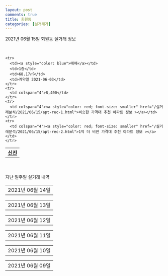 ```yaml
---
layout: post
comments: true
title: 회원동
categories: [실거래가]
---
```


2021년 06월 15일 회원동 실거래 정보

<script type="text/javascript">
  google.charts.load('current', {'packages':['corechart']});
  google.charts.setOnLoadCallback(drawChart);

  function drawChart() {
    var data = google.visualization.arrayToDataTable([['거래일', '매매', '전월세', '전매'], ['2021-02', 8, 1, 0], ['2021-03', 6, 7, 0], ['2021-04', 7, 3, 0], ['2021-05', 11, 4, 0], ['2021-06', 51, 0, 0]]);

    var options = {
      title: '최근 유형별 거래량 추이',
      legend: { position: 'bottom' }
    };

    var chart = new google.visualization.LineChart(document.getElementById('columnchart_material'));
    chart.draw(data, (options));
  }
</script>

<div id="columnchart_material" style="width: 450px; margin-left: -35px"></div>
<br>
<table>
  <tr>
    <td colspan="4" style="font-weight: bold;"><a href="https://search.naver.com/search.naver?query=신진">신진</a></td>
  </tr>
    
    <tr>
      <td><a style="color: blue">매매</a></td>
      <td>1층</td>
      <td>68.17㎡</td>
      <td>계약일 2021-06-03</td>
    </tr>
    <tr>
      <td colspan="4">8,400</td>
    </tr>
    <tr>
      <td colspan="4"><a style="color: red; font-size: smaller" href="/실거래분석/2021/06/15/apt-rec-1.html">비슷한 가격대 추천 아파트 정보 ></a></td>
    </tr>
    <tr>
      <td colspan="4"><a style="color: red; font-size: smaller" href="/실거래분석/2021/06/15/apt-rec-2.html">1억 더 비싼 가격대 추천 아파트 정보 ></a></td>
    </tr>
      
</table>
    
<div style="margin-top: 50px; margin-bottom: 13px">지난 일주일 실거래 내역</div>

  <table style="width: 100%; margin-bottom: 1px">
      <tr class="header">
        <td>2021년 06월 14일</td>
      </tr>
      <tr class="child" style="display: none">
        <td>
            
        <table>
          <tr>
            <td colspan="4" style="font-weight: bold;"><a href="https://search.naver.com/search.naver?query=실거래정보없음">실거래정보없음</a></td>
          </tr>

        </table>
    
        </td>
      </tr>
  </table>
    
  <table style="width: 100%; margin-bottom: 1px">
      <tr class="header">
        <td>2021년 06월 13일</td>
      </tr>
      <tr class="child" style="display: none">
        <td>
            
        <table>
          <tr>
            <td colspan="4" style="font-weight: bold;"><a href="https://search.naver.com/search.naver?query=실거래정보없음">실거래정보없음</a></td>
          </tr>

        </table>
    
        </td>
      </tr>
  </table>
    
  <table style="width: 100%; margin-bottom: 1px">
      <tr class="header">
        <td>2021년 06월 12일</td>
      </tr>
      <tr class="child" style="display: none">
        <td>
            
        <table>
          <tr>
            <td colspan="4" style="font-weight: bold;"><a href="https://search.naver.com/search.naver?query=e-편한세상창원파크센트럴">e-편한세상창원파크센트럴</a></td>
          </tr>

          <tr>
            <td><a style="color: blue">매매</a></td>
            <td>3층</td>
            <td>103.2221㎡</td>
            <td>계약일 2021-06-08</td>
          </tr>
          <tr>
            <td colspan="4">27,993<br>기존최고가 27,993</td>
          </tr>
    
          <tr>
            <td><a style="color: blue">매매</a></td>
            <td>2층</td>
            <td>103.2221㎡</td>
            <td>계약일 2021-06-08</td>
          </tr>
          <tr>
            <td colspan="4">27,993<br>기존최고가 27,993</td>
          </tr>
    
          <tr>
            <td><a style="color: blue">매매</a></td>
            <td>1층</td>
            <td>103.2221㎡</td>
            <td>계약일 2021-06-08</td>
          </tr>
          <tr>
            <td colspan="4">27,993<br>기존최고가 27,993</td>
          </tr>
    
          <tr>
            <td><a style="color: blue">매매</a></td>
            <td>3층</td>
            <td>103.2221㎡</td>
            <td>계약일 2021-06-08</td>
          </tr>
          <tr>
            <td colspan="4">27,993<br>기존최고가 27,993</td>
          </tr>
    
          <tr>
            <td><a style="color: blue">매매</a></td>
            <td>2층</td>
            <td>103.2221㎡</td>
            <td>계약일 2021-06-08</td>
          </tr>
          <tr>
            <td colspan="4">27,993<br>기존최고가 27,993</td>
          </tr>
    
          <tr>
            <td><a style="color: blue">매매</a></td>
            <td>1층</td>
            <td>103.2221㎡</td>
            <td>계약일 2021-06-08</td>
          </tr>
          <tr>
            <td colspan="4">27,993<br>기존최고가 27,993</td>
          </tr>
    
          <tr>
            <td><a style="color: blue">매매</a></td>
            <td>4층</td>
            <td>103.2221㎡</td>
            <td>계약일 2021-06-08</td>
          </tr>
          <tr>
            <td colspan="4">27,993<br>기존최고가 27,993</td>
          </tr>
    
          <tr>
            <td><a style="color: blue">매매</a></td>
            <td>5층</td>
            <td>103.2221㎡</td>
            <td>계약일 2021-06-08</td>
          </tr>
          <tr>
            <td colspan="4">27,993<br>기존최고가 27,993</td>
          </tr>
    
          <tr>
            <td><a style="color: blue">매매</a></td>
            <td>7층</td>
            <td>103.2221㎡</td>
            <td>계약일 2021-06-08</td>
          </tr>
          <tr>
            <td colspan="4">27,993</td>
          </tr>
    
          <tr>
            <td><a style="color: blue">매매</a></td>
            <td>9층</td>
            <td>103.2221㎡</td>
            <td>계약일 2021-06-08</td>
          </tr>
          <tr>
            <td colspan="4">27,993</td>
          </tr>
    
          <tr>
            <td><a style="color: blue">매매</a></td>
            <td>4층</td>
            <td>103.2221㎡</td>
            <td>계약일 2021-06-08</td>
          </tr>
          <tr>
            <td colspan="4">27,993<br>기존최고가 27,993</td>
          </tr>
    
          <tr>
            <td><a style="color: blue">매매</a></td>
            <td>6층</td>
            <td>103.2221㎡</td>
            <td>계약일 2021-06-08</td>
          </tr>
          <tr>
            <td colspan="4">27,993<br>기존최고가 27,993</td>
          </tr>
    
          <tr>
            <td><a style="color: blue">매매</a></td>
            <td>6층</td>
            <td>103.2221㎡</td>
            <td>계약일 2021-06-08</td>
          </tr>
          <tr>
            <td colspan="4">27,993<br>기존최고가 27,993</td>
          </tr>
    
          <tr>
            <td><a style="color: blue">매매</a></td>
            <td>5층</td>
            <td>103.2221㎡</td>
            <td>계약일 2021-06-08</td>
          </tr>
          <tr>
            <td colspan="4">27,993<br>기존최고가 27,993</td>
          </tr>
    
          <tr>
            <td><a style="color: blue">매매</a></td>
            <td>18층</td>
            <td>103.2221㎡</td>
            <td>계약일 2021-06-08</td>
          </tr>
          <tr>
            <td colspan="4">27,993</td>
          </tr>
    
          <tr>
            <td><a style="color: blue">매매</a></td>
            <td>11층</td>
            <td>103.2221㎡</td>
            <td>계약일 2021-06-08</td>
          </tr>
          <tr>
            <td colspan="4">27,993</td>
          </tr>
    
          <tr>
            <td><a style="color: blue">매매</a></td>
            <td>25층</td>
            <td>103.2221㎡</td>
            <td>계약일 2021-06-08</td>
          </tr>
          <tr>
            <td colspan="4">27,993</td>
          </tr>
    
          <tr>
            <td><a style="color: blue">매매</a></td>
            <td>24층</td>
            <td>103.2221㎡</td>
            <td>계약일 2021-06-08</td>
          </tr>
          <tr>
            <td colspan="4">27,993</td>
          </tr>
    
          <tr>
            <td><a style="color: blue">매매</a></td>
            <td>27층</td>
            <td>103.2221㎡</td>
            <td>계약일 2021-06-08</td>
          </tr>
          <tr>
            <td colspan="4">27,993</td>
          </tr>
    
          <tr>
            <td><a style="color: blue">매매</a></td>
            <td>26층</td>
            <td>103.2221㎡</td>
            <td>계약일 2021-06-08</td>
          </tr>
          <tr>
            <td colspan="4">27,993</td>
          </tr>
    
          <tr>
            <td><a style="color: blue">매매</a></td>
            <td>1층</td>
            <td>38.8628㎡</td>
            <td>계약일 2021-06-08</td>
          </tr>
          <tr>
            <td colspan="4">13,129<br>기존최고가 13,129</td>
          </tr>
    
          <tr>
            <td><a style="color: blue">매매</a></td>
            <td>1층</td>
            <td>38.8628㎡</td>
            <td>계약일 2021-06-08</td>
          </tr>
          <tr>
            <td colspan="4">13,129<br>기존최고가 13,129</td>
          </tr>
    
          <tr>
            <td><a style="color: blue">매매</a></td>
            <td>2층</td>
            <td>38.8628㎡</td>
            <td>계약일 2021-06-08</td>
          </tr>
          <tr>
            <td colspan="4">13,129<br>기존최고가 13,129</td>
          </tr>
    
          <tr>
            <td><a style="color: blue">매매</a></td>
            <td>2층</td>
            <td>38.8628㎡</td>
            <td>계약일 2021-06-08</td>
          </tr>
          <tr>
            <td colspan="4">13,129<br>기존최고가 13,129</td>
          </tr>
    
          <tr>
            <td><a style="color: blue">매매</a></td>
            <td>5층</td>
            <td>38.8628㎡</td>
            <td>계약일 2021-06-08</td>
          </tr>
          <tr>
            <td colspan="4">13,129<br>기존최고가 13,129</td>
          </tr>
    
          <tr>
            <td><a style="color: blue">매매</a></td>
            <td>4층</td>
            <td>38.8628㎡</td>
            <td>계약일 2021-06-08</td>
          </tr>
          <tr>
            <td colspan="4">13,129<br>기존최고가 13,129</td>
          </tr>
    
          <tr>
            <td><a style="color: blue">매매</a></td>
            <td>5층</td>
            <td>38.8628㎡</td>
            <td>계약일 2021-06-08</td>
          </tr>
          <tr>
            <td colspan="4">13,129<br>기존최고가 13,129</td>
          </tr>
    
          <tr>
            <td><a style="color: blue">매매</a></td>
            <td>5층</td>
            <td>38.8628㎡</td>
            <td>계약일 2021-06-08</td>
          </tr>
          <tr>
            <td colspan="4">13,129<br>기존최고가 13,129</td>
          </tr>
    
          <tr>
            <td><a style="color: blue">매매</a></td>
            <td>6층</td>
            <td>38.8628㎡</td>
            <td>계약일 2021-06-08</td>
          </tr>
          <tr>
            <td colspan="4">13,129</td>
          </tr>
    
          <tr>
            <td><a style="color: blue">매매</a></td>
            <td>3층</td>
            <td>38.8628㎡</td>
            <td>계약일 2021-06-08</td>
          </tr>
          <tr>
            <td colspan="4">13,129<br>기존최고가 13,129</td>
          </tr>
    
          <tr>
            <td><a style="color: blue">매매</a></td>
            <td>3층</td>
            <td>38.8628㎡</td>
            <td>계약일 2021-06-08</td>
          </tr>
          <tr>
            <td colspan="4">13,129<br>기존최고가 13,129</td>
          </tr>
    
          <tr>
            <td><a style="color: blue">매매</a></td>
            <td>3층</td>
            <td>38.8628㎡</td>
            <td>계약일 2021-06-08</td>
          </tr>
          <tr>
            <td colspan="4">13,129<br>기존최고가 13,129</td>
          </tr>
    
          <tr>
            <td><a style="color: blue">매매</a></td>
            <td>4층</td>
            <td>38.8628㎡</td>
            <td>계약일 2021-06-08</td>
          </tr>
          <tr>
            <td colspan="4">13,129<br>기존최고가 13,129</td>
          </tr>
    
          <tr>
            <td><a style="color: blue">매매</a></td>
            <td>4층</td>
            <td>38.8628㎡</td>
            <td>계약일 2021-06-08</td>
          </tr>
          <tr>
            <td colspan="4">13,129<br>기존최고가 13,129</td>
          </tr>
    
          <tr>
            <td><a style="color: blue">매매</a></td>
            <td>8층</td>
            <td>38.8628㎡</td>
            <td>계약일 2021-06-08</td>
          </tr>
          <tr>
            <td colspan="4">13,129<br>기존최고가 13,129</td>
          </tr>
    
          <tr>
            <td><a style="color: blue">매매</a></td>
            <td>7층</td>
            <td>38.8628㎡</td>
            <td>계약일 2021-06-08</td>
          </tr>
          <tr>
            <td colspan="4">13,129<br>기존최고가 13,129</td>
          </tr>
    
          <tr>
            <td><a style="color: blue">매매</a></td>
            <td>7층</td>
            <td>38.8628㎡</td>
            <td>계약일 2021-06-08</td>
          </tr>
          <tr>
            <td colspan="4">13,129<br>기존최고가 13,129</td>
          </tr>
    
          <tr>
            <td><a style="color: blue">매매</a></td>
            <td>9층</td>
            <td>38.8628㎡</td>
            <td>계약일 2021-06-08</td>
          </tr>
          <tr>
            <td colspan="4">13,129<br>기존최고가 13,129</td>
          </tr>
    
          <tr>
            <td><a style="color: blue">매매</a></td>
            <td>9층</td>
            <td>38.8628㎡</td>
            <td>계약일 2021-06-08</td>
          </tr>
          <tr>
            <td colspan="4">13,129<br>기존최고가 13,129</td>
          </tr>
    
          <tr>
            <td><a style="color: blue">매매</a></td>
            <td>10층</td>
            <td>38.8628㎡</td>
            <td>계약일 2021-06-08</td>
          </tr>
          <tr>
            <td colspan="4">13,129</td>
          </tr>
    
          <tr>
            <td><a style="color: blue">매매</a></td>
            <td>8층</td>
            <td>38.8628㎡</td>
            <td>계약일 2021-06-08</td>
          </tr>
          <tr>
            <td colspan="4">13,129<br>기존최고가 13,129</td>
          </tr>
    
          <tr>
            <td><a style="color: blue">매매</a></td>
            <td>9층</td>
            <td>38.8628㎡</td>
            <td>계약일 2021-06-08</td>
          </tr>
          <tr>
            <td colspan="4">13,129<br>기존최고가 13,129</td>
          </tr>
    
          <tr>
            <td><a style="color: blue">매매</a></td>
            <td>7층</td>
            <td>38.8628㎡</td>
            <td>계약일 2021-06-08</td>
          </tr>
          <tr>
            <td colspan="4">13,129<br>기존최고가 13,129</td>
          </tr>
    
          <tr>
            <td><a style="color: blue">매매</a></td>
            <td>8층</td>
            <td>38.8628㎡</td>
            <td>계약일 2021-06-08</td>
          </tr>
          <tr>
            <td colspan="4">13,129<br>기존최고가 13,129</td>
          </tr>
    
          <tr>
            <td><a style="color: blue">매매</a></td>
            <td>11층</td>
            <td>38.8628㎡</td>
            <td>계약일 2021-06-08</td>
          </tr>
          <tr>
            <td colspan="4">13,129<br>기존최고가 13,129</td>
          </tr>
    
          <tr>
            <td><a style="color: blue">매매</a></td>
            <td>11층</td>
            <td>38.8628㎡</td>
            <td>계약일 2021-06-08</td>
          </tr>
          <tr>
            <td colspan="4">13,129<br>기존최고가 13,129</td>
          </tr>
    
          <tr>
            <td><a style="color: blue">매매</a></td>
            <td>12층</td>
            <td>38.8628㎡</td>
            <td>계약일 2021-06-08</td>
          </tr>
          <tr>
            <td colspan="4">13,129</td>
          </tr>
    
          <tr>
            <td><a style="color: blue">매매</a></td>
            <td>11층</td>
            <td>38.8628㎡</td>
            <td>계약일 2021-06-08</td>
          </tr>
          <tr>
            <td colspan="4">13,129<br>기존최고가 13,129</td>
          </tr>
    
        </table>
    
        </td>
      </tr>
  </table>
    
  <table style="width: 100%; margin-bottom: 1px">
      <tr class="header">
        <td>2021년 06월 11일</td>
      </tr>
      <tr class="child" style="display: none">
        <td>
            
        <table>
          <tr>
            <td colspan="4" style="font-weight: bold;"><a href="https://search.naver.com/search.naver?query=천지리치빌">천지리치빌</a></td>
          </tr>

          <tr>
            <td><a style="color: blue">매매</a></td>
            <td>10층</td>
            <td>84.4427㎡</td>
            <td>계약일 2021-06-04</td>
          </tr>
          <tr>
            <td colspan="4">18,100</td>
          </tr>
    
        </table>
    
        </td>
      </tr>
  </table>
    
  <table style="width: 100%; margin-bottom: 1px">
      <tr class="header">
        <td>2021년 06월 10일</td>
      </tr>
      <tr class="child" style="display: none">
        <td>
            
        <table>
          <tr>
            <td colspan="4" style="font-weight: bold;"><a href="https://search.naver.com/search.naver?query=실거래정보없음">실거래정보없음</a></td>
          </tr>

        </table>
    
        </td>
      </tr>
  </table>
    
  <table style="width: 100%; margin-bottom: 1px">
      <tr class="header">
        <td>2021년 06월 09일</td>
      </tr>
      <tr class="child" style="display: none">
        <td>
            
        <table>
          <tr>
            <td colspan="4" style="font-weight: bold;"><a href="https://search.naver.com/search.naver?query=원양토탈">원양토탈</a></td>
          </tr>

          <tr>
            <td><a style="color: blue">매매</a></td>
            <td>4층</td>
            <td>80.8409㎡</td>
            <td>계약일 2021-05-11</td>
          </tr>
          <tr>
            <td colspan="4">11,000<br>기존최고가 11,000</td>
          </tr>
    
        </table>
    
        </td>
      </tr>
  </table>
    

